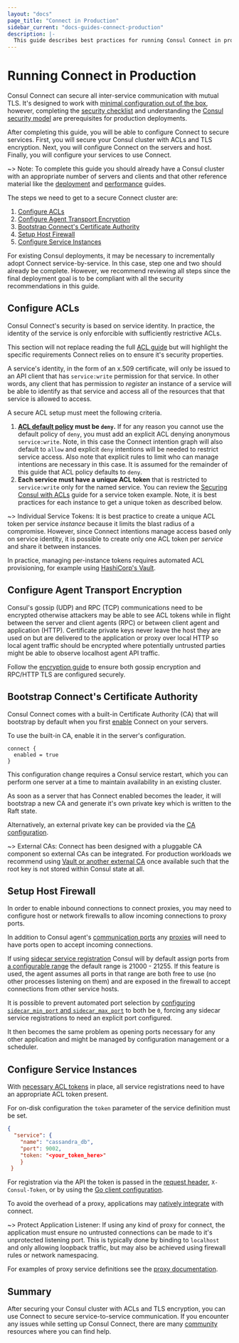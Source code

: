 ```yaml
---
layout: "docs"
page_title: "Connect in Production"
sidebar_current: "docs-guides-connect-production"
description: |-
  This guide describes best practices for running Consul Connect in production.
---
```


# Running Connect in Production

Consul Connect can secure all inter-service communication with mutual TLS. It's
designed to work with [minimal configuration out of the
box](https://learn.hashicorp.com/consul/getting-started/connect), however, completing the [security
checklist](/docs/connect/security.html) and understanding the [Consul security
model](/docs/internals/security.html) are prerequisites for production
deployments.

After completing this guide, you will be able to configure Connect to 
secure services. First, you will secure your Consul cluster with ACLs and
TLS encryption. Next, you will configure Connect on the servers and host. 
Finally, you will configure your services to use Connect.

~> Note: To complete this guide you should already have a Consul cluster
 with an appropriate number of servers and
clients and that other reference material like the
[deployment](/docs/guides/deployment.html) and
[performance](/docs/guides/performance.html) guides.

The steps we need to get to a secure Connect cluster are:

 1. [Configure ACLs](#configure-acls)
 1. [Configure Agent Transport Encryption](#configure-agent-transport-encryption)
 1. [Bootstrap Connect's Certificate Authority](#bootstrap-certificate-authority)
 1. [Setup Host Firewall](#setup-host-firewall)
 1. [Configure Service Instances](#configure-service-instances)

For existing Consul deployments, it may be necessary to incrementally adopt Connect
service-by-service. In this case, step one and two should already be complete. 
However, we recommend reviewing all steps since the final deployment goal is to be compliant with all the security recommendations in this guide.

## Configure ACLs

Consul Connect's security is based on service identity. In practice, the identity
of the service is only enforcible with sufficiently restrictive ACLs.

This section will not replace reading the full [ACL
guide](/docs/guides/acl.html) but will highlight the specific requirements
Connect relies on to ensure it's security properties.

A service's identity, in the form of an x.509 certificate, will only be issued
to an API client that has `service:write` permission for that service. In other
words, any client that has permission to _register_ an instance of a service
will be able to identify as that service and access all of the resources that that
service is allowed to access.

A secure ACL setup must meet the following criteria.

 1. **[ACL default
    policy](/docs/agent/options.html#acl_default_policy)
    must be `deny`.** If for any reason you cannot use the default policy of
    `deny`, you must add an explicit ACL denying anonymous `service:write`. Note, in this case the Connect intention graph will also default to
    `allow` and explicit `deny` intentions will be needed to restrict service
    access. Also note that explicit rules to limit who can manage intentions are
    necessary in this case. It is assumed for the remainder of this guide that
    ACL policy defaults to `deny`.
 2. **Each service must have a unique ACL token** that is restricted to
    `service:write` only for the named service. You can review the [Securing Consul with ACLs](https://learn.hashicorp.com/consul/advanced/day-1-operations/production-acls#apply-individual-tokens-to-the-services) guide for a 
    service token example. Note, it is best practices for each instance to get a unique token as described below.

~> Individual Service Tokens: It is best practice to create a unique ACL token per service _instance_ because
it limits the blast radius of a compromise. However, since Connect intentions manage access based only on service identity, it is
possible to create only one ACL token per _service_ and share it between
instances.

In practice, managing per-instance tokens requires automated ACL provisioning,
for example using [HashiCorp's
Vault](https://www.vaultproject.io/docs/secrets/consul/index.html).

## Configure Agent Transport Encryption

Consul's gossip (UDP) and RPC (TCP) communications need to be encrypted
otherwise attackers may be able to see ACL tokens while in flight
between the server and client agents (RPC) or between client agent and
application (HTTP). Certificate private keys never leave the host they
are used on but are delivered to the application or proxy over local
HTTP so local agent traffic should be encrypted where potentially
untrusted parties might be able to observe localhost agent API traffic.

Follow the [encryption guide](https://learn.hashicorp.com/consul/advanced/day-1-operations/agent-encryption) to ensure
both gossip encryption and RPC/HTTP TLS are configured securely.

## Bootstrap Connect's Certificate Authority

Consul Connect comes with a built-in Certificate Authority (CA) that will
bootstrap by default when you first [enable](https://www.consul.io/docs/agent/options.html#connect_enabled) Connect on your servers.

To use the built-in CA, enable it in the server's configuration.

```text
connect {
  enabled = true
}
```

This configuration change requires a Consul service restart, which you can perform one server at a time
to maintain availability in an existing cluster.

As soon as a server that has Connect enabled becomes the leader, it will
bootstrap a new CA and generate it's own private key which is written to the
Raft state.

Alternatively, an external private key can be provided via the [CA
configuration](/docs/connect/ca.html#specifying-a-private-key-and-root-certificate).

~> External CAs: Connect has been designed with a pluggable CA component so external CAs can be
integrated. For production workloads we recommend using [Vault or another external
CA](/docs/connect/ca.html#external-ca-certificate-authority-providers) once
available such that the root key is not stored within Consul state at all.

## Setup Host Firewall

In order to enable inbound connections to connect proxies, you may need to
configure host or network firewalls to allow incoming connections to proxy
ports.

In addition to Consul agent's [communication
ports](/docs/agent/options.html#ports) any
[proxies](/docs/connect/proxies.html) will need to have
ports open to accept incoming connections.

If using [sidecar service
registration](/docs/connect/proxies/sidecar-service.html) Consul will by default
assign ports from [a configurable
range](/docs/agent/options.html#sidecar_min_port) the default range is 21000 -
21255. If this feature is used, the agent assumes all ports in that range are
both free to use (no other processes listening on them) and are exposed in the
firewall to accept connections from other service hosts.

It is possible to prevent automated port selection by [configuring
`sidecar_min_port` and
`sidecar_max_port`](/docs/agent/options.html#sidecar_min_port) to both be `0`,
forcing any sidecar service registrations to need an explicit port configured.

It then becomes the same problem as opening ports necessary for any other
application and might be managed by configuration management or a scheduler.

## Configure Service Instances

With [necessary ACL tokens](#configure-acls) in place, all service registrations
need to have an appropriate ACL token present.

For on-disk configuration the `token` parameter of the service definition must
be set. 

```json
{ 
  "service": { 
    "name": "cassandra_db", 
    "port": 9002, 
    "token: "<your_token_here>"
    } 
 }
```

For registration via the API the token is passed in the [request
header](/api/index.html#authentication), `X-Consul-Token`, or by using the [Go
client configuration](https://godoc.org/github.com/hashicorp/consul/api#Config).

To avoid the overhead of a proxy, applications may [natively
integrate](/docs/connect/native.html) with connect.

~> Protect Application Listener: If using any kind of proxy for connect, the application must ensure no untrusted
connections can be made to it's unprotected listening port. This is typically
done by binding to `localhost` and only allowing loopback traffic, but may also
be achieved using firewall rules or network namespacing.

For examples of proxy service definitions see the [proxy
documentation](/docs/connect/proxies.html).

## Summary

After securing your Consul cluster with ACLs and TLS encryption, you 
can use Connect to secure service-to-service communication. If you
encounter any issues while setting up Consul Connect, there are 
many [community](https://www.consul.io/community.html) resources where you can find help.


